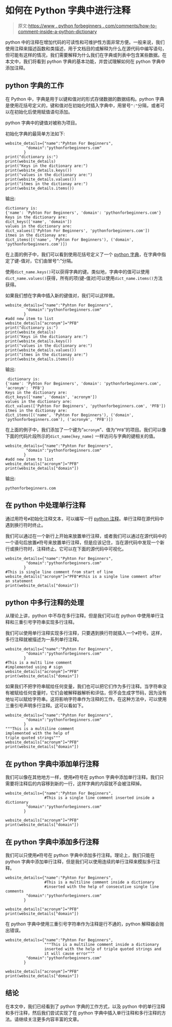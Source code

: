 # 如何在 Python 字典中进行注释

> 原文:[https://www . python forbeginners . com/comments/how-to-comment-inside-a-python-dictionary](https://www.pythonforbeginners.com/comments/how-to-comment-inside-a-python-dictionary)

python 中的注释在增加代码的可读性和可维护性方面非常方便。一般来说，我们使用注释来描述函数和类描述，用于文档目的或解释为什么在源代码中编写语句，但可能有这样的情况，我们需要解释为什么我们在字典或列表中包含某些数据。在本文中，我们将看到 python 字典的基本功能，并尝试理解如何在 python 字典中添加注释。

## python 字典的工作

在 Python 中，字典是用于以键和值对的形式存储数据的数据结构。python 字典是使用花括号定义的，键和值对在初始化时插入字典中，用冒号`":"`分隔，或者可以在初始化后使用赋值语句添加。

python 字典中的键值对被称为项目。

初始化字典的最简单方法如下:

```
website_details={"name":"Pyhton For Beginners",
         "domain":"pythonforbeginners.com"
        }
print("dictionary is:")
print(website_details)
print("Keys in the dictionary are:")
print(website_details.keys())
print("values in the dictionary are:")
print(website_details.values())
print("itmes in the dictionay are:")
print(website_details.items())
```

输出:

```
dictionary is:
{'name': 'Pyhton For Beginners', 'domain': 'pythonforbeginners.com'}
Keys in the dictionary are:
dict_keys(['name', 'domain'])
values in the dictionary are:
dict_values(['Pyhton For Beginners', 'pythonforbeginners.com'])
itmes in the dictionay are:
dict_items([('name', 'Pyhton For Beginners'), ('domain', 'pythonforbeginners.com')])
```

在上面的例子中，我们可以看到使用花括号定义了一个 [python 字典](https://www.pythonforbeginners.com/dictionary/how-to-use-dictionaries-in-python/)，在字典中指定了键-值对，它们由冒号“:”分隔。

使用`dict_name.keys()`可以获得字典的键。类似地，字典中的值可以使用`dict_name.values()`获得，所有的项(键-值对)可以使用`dict_name.items()`方法获得。

如果我们想在字典中插入新的键值对，我们可以这样做。

```
website_details={"name":"Pyhton For Beginners",
         "domain":"pythonforbeginners.com"
        }
#add new item to list
website_details["acronym"]="PFB"
print("dictionary is:")
print(website_details)
print("Keys in the dictionary are:")
print(website_details.keys())
print("values in the dictionary are:")
print(website_details.values())
print("itmes in the dictionay are:")
print(website_details.items())
```

输出:

```
 dictionary is:
{'name': 'Pyhton For Beginners', 'domain': 'pythonforbeginners.com', 'acronym': 'PFB'}
Keys in the dictionary are:
dict_keys(['name', 'domain', 'acronym'])
values in the dictionary are:
dict_values(['Pyhton For Beginners', 'pythonforbeginners.com', 'PFB'])
itmes in the dictionay are:
dict_items([('name', 'Pyhton For Beginners'), ('domain', 'pythonforbeginners.com'), ('acronym', 'PFB')])
```

在上面的例子中，我们添加了一个键为“`acronym`”、值为“`PFB`”的项目。我们可以像下面的代码片段所示的`dict_name[key_name]` 一样访问与字典的键相关的值。

```
website_details={"name":"Pyhton For Beginners",
         "domain":"pythonforbeginners.com"
        }
#add new item to list
website_details["acronym"]="PFB"
print(website_details["domain"])
```

输出:

```
pythonforbeginners.com
```

## 在 python 中处理单行注释

通过用符号`#`初始化注释文本，可以编写一行 [python 注释](https://www.pythonforbeginners.com/comments/comments-in-python)。单行注释在源代码中遇到换行符时终止。

我们可以通过在一个新行上开始来放置单行注释，或者我们可以通过在源代码中的一个语句后放置`#`符号来放置单行注释，但是应该记住，当在源代码中发现一个新行或换行符时，注释终止。它可以在下面的源代码中可视化。

```
website_details={"name":"Pyhton For Beginners",
         "domain":"pythonforbeginners.com"
        }
#This is single line comment from start of line
website_details["acronym"]="PFB"#this is a single line comment after an statement
print(website_details["domain"])
```

## python 中多行注释的处理

从理论上讲，python 中不存在多行注释。但是我们可以在 python 中使用单行注释和三重引号字符串实现多行注释。

我们可以使用单行注释实现多行注释，只要遇到换行符就插入一个`#`符号。这样，多行注释就被描述为一系列单行注释。

```
website_details={"name":"Pyhton For Beginners",
         "domain":"pythonforbeginners.com"
        }
#This is a multi line comment
#implemented using # sign
website_details["acronym"]="PFB"
print(website_details["domain"])
```

如果我们不把字符串赋给任何变量，我们也可以把它们作为多行注释。当字符串没有被赋给任何变量时，它们会被解释器解析和评估，但不会生成字节码，因为没有地址可以赋给字符串。这将影响字符串作为注释的工作。在这种方法中，可以使用三重引号声明多行注释。这可以看如下。

```
website_details={"name":"Pyhton For Beginners",
         "domain":"pythonforbeginners.com"
        }
"""This is a multiline comment
implemented with the help of 
triple quoted strings"""
website_details["acronym"]="PFB"
print(website_details["domain"])
```

## 在 python 字典中添加单行注释

我们可以像在其他地方一样，使用`#`符号在 python 字典中添加单行注释。我们只需要将注释后的内容移到新的一行，这样字典的内容就不会被注释掉。

```
website_details={"name":"Pyhton For Beginners",
                 #This is a single line comment inserted inside a dictionary 
         "domain":"pythonforbeginners.com"
        }

website_details["acronym"]="PFB"
print(website_details["domain"])
```

## 在 python 字典中添加多行注释

我们可以只使用`#`符号在 python 字典中添加多行注释。理论上，我们只能在 python 字典中添加单行注释，但是我们可以使用连续的单行注释来模拟多行注释。

```
website_details={"name":"Pyhton For Beginners",
                 #This is a multiline comment inside a dictionary
                 #inserted with the help of consecutive single line comments
         "domain":"pythonforbeginners.com"
        }

website_details["acronym"]="PFB"
print(website_details["domain"])
```

在 python 字典中使用三重引号字符串作为注释是行不通的，python 解释器会抛出错误。

```
website_details={"name":"Pyhton For Beginners",
                 """This is a multiline comment inside a dictionary
                 inserted with the help of triple quoted strings and
                 it will cause error"""
         "domain":"pythonforbeginners.com"
        }

website_details["acronym"]="PFB"
print(website_details["domain"])
```

## 结论

在本文中，我们已经看到了 python 字典的工作方式，以及 python 中的单行注释和多行注释，然后我们尝试实现了在 python 字典中插入单行注释和多行注释的方法。请继续关注更多内容丰富的文章。